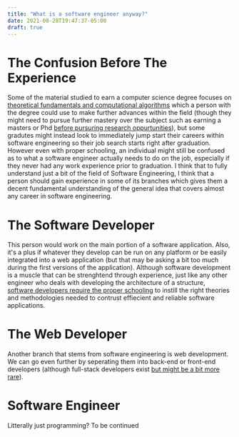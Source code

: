 ```yaml
---
title: "What is a software engineer anyway?"
date: 2021-08-28T19:47:37-05:00
draft: true
---
```


# The Confusion Before The Experience
Some of the material studied to earn a computer science degree focuses on [theoretical fundamentals and computational algorithms](https://www.topuniversities.com/courses/computer-science-information-systems/guide) which a person with the degree could use to make further advances within the field (though they might need to pursue further mastery over the subject such as earning a masters or Phd [before pursuring research oppurtunities](https://web.cs.dartmouth.edu/undergraduate/graduate-school-advice)), but some gradutes might instead look to immediately jump start their careers within software engineering so their job search starts right after graduation. However even with proper schooling, an individual might still be confused as to what a software engineer actually needs to do on the job, especially if they never had any work experience prior to graduation. I think that to fully understand just a bit of the field of Software Engineering, I think that a person should gain experience in some of its branches which gives them a decent fundamental understanding of the general idea that covers almost any career in software engineering.

# The Software Developer
This person would work on the main portion of a software application. Also, it's a plus if whatever they develop can be run on any platform or be easily integrated into a web application (but that may be asking a bit too much during the first versions of the application). Although software development is a muscle that can be strenghtend through experience, just like any other engineer who deals with developing the architecture of a structure, [software developers require the proper schooling](https://blog.devmountain.com/web-development-vs-software-development-which-is-the-better-career-choice/) to instill the right theories and methodologies needed to contrust effiecient and reliable software applications.

# The Web Developer 
Another branch that stems from software engineering is web development. We can go even further by seperating them into back-end or front-end developers (although full-stack developers exist [but might be a bit more rare](https://www.themartec.com/insidelook/full-stack-developer-myth)).

# Software Engineer
Litterally just programming? To be continued
